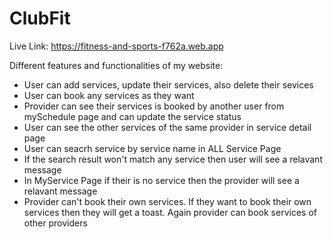 # ClubFit

Live Link: https://fitness-and-sports-f762a.web.app

Different features and functionalities of my website:

- User can add services, update their services, also delete their sevices
- User can book any services as they want
- Provider can see their services is booked by another user from mySchedule page and can update the service status
- User can see the other services of the same provider in service detail page
- User can seacrh service by service name in ALL Service Page
- If the search result won't match any service then user will see a relavant message
- In MyService Page if their is no service then the provider will see a relavant message
- Provider can't book their own services. If they want to book their own services then they will get a toast. Again provider can book services of other providers
